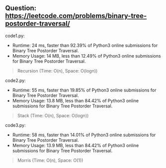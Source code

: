 ## Question: https://leetcode.com/problems/binary-tree-postorder-traversal/

code1.py:
* Runtime: 24 ms, faster than 92.39% of Python3 online submissions for Binary Tree Postorder Traversal.
* Memory Usage: 14 MB, less than 12.49% of Python3 online submissions for Binary Tree Postorder Traversal.
> Recursion (Time: O(n), Space: O(logn))

code2.py:
* Runtime: 55 ms, faster than 19.85% of Python3 online submissions for Binary Tree Postorder Traversal.
* Memory Usage: 13.8 MB, less than 84.42% of Python3 online submissions for Binary Tree Postorder Traversal.
> Stack (Time: O(n), Space: O(logn))

code3.py:
* Runtime: 58 ms, faster than 14.01% of Python3 online submissions for Binary Tree Postorder Traversal.
* Memory Usage: 13.9 MB, less than 84.42% of Python3 online submissions for Binary Tree Postorder Traversal.
> Morris (Time: O(n), Space: O(1))